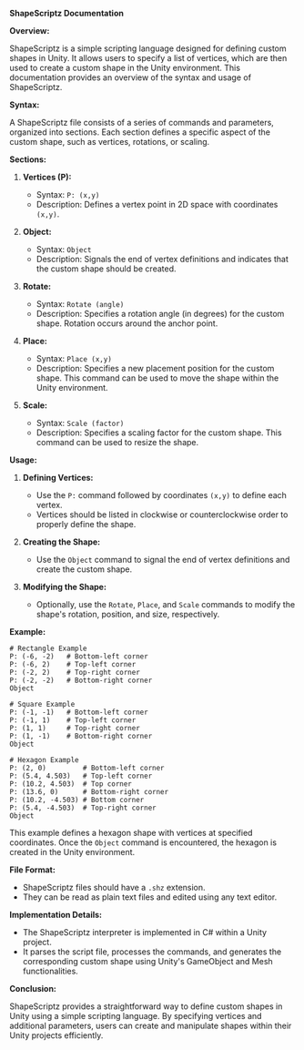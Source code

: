 **ShapeScriptz Documentation**

**Overview:**

ShapeScriptz is a simple scripting language designed for defining custom shapes in Unity. It allows users to specify a list of vertices, which are then used to create a custom shape in the Unity environment. This documentation provides an overview of the syntax and usage of ShapeScriptz.

**Syntax:**

A ShapeScriptz file consists of a series of commands and parameters, organized into sections. Each section defines a specific aspect of the custom shape, such as vertices, rotations, or scaling.

**Sections:**

1. **Vertices (P):**  
   - Syntax: `P: (x,y)`
   - Description: Defines a vertex point in 2D space with coordinates `(x,y)`.

2. **Object:**
   - Syntax: `Object`
   - Description: Signals the end of vertex definitions and indicates that the custom shape should be created.

3. **Rotate:**
   - Syntax: `Rotate (angle)`
   - Description: Specifies a rotation angle (in degrees) for the custom shape. Rotation occurs around the anchor point.

4. **Place:**
   - Syntax: `Place (x,y)`
   - Description: Specifies a new placement position for the custom shape. This command can be used to move the shape within the Unity environment.

5. **Scale:**
   - Syntax: `Scale (factor)`
   - Description: Specifies a scaling factor for the custom shape. This command can be used to resize the shape.

**Usage:**

1. **Defining Vertices:**
   - Use the `P:` command followed by coordinates `(x,y)` to define each vertex.
   - Vertices should be listed in clockwise or counterclockwise order to properly define the shape.

2. **Creating the Shape:**
   - Use the `Object` command to signal the end of vertex definitions and create the custom shape.

3. **Modifying the Shape:**
   - Optionally, use the `Rotate`, `Place`, and `Scale` commands to modify the shape's rotation, position, and size, respectively.

**Example:**

```plaintext
# Rectangle Example
P: (-6, -2)   # Bottom-left corner
P: (-6, 2)    # Top-left corner
P: (-2, 2)    # Top-right corner
P: (-2, -2)   # Bottom-right corner
Object

# Square Example
P: (-1, -1)   # Bottom-left corner
P: (-1, 1)    # Top-left corner
P: (1, 1)     # Top-right corner
P: (1, -1)    # Bottom-right corner
Object

# Hexagon Example
P: (2, 0)         # Bottom-left corner
P: (5.4, 4.503)   # Top-left corner
P: (10.2, 4.503)  # Top corner
P: (13.6, 0)      # Bottom-right corner
P: (10.2, -4.503) # Bottom corner
P: (5.4, -4.503)  # Top-right corner
Object
```

This example defines a hexagon shape with vertices at specified coordinates. Once the `Object` command is encountered, the hexagon is created in the Unity environment.

**File Format:**

- ShapeScriptz files should have a `.shz` extension.
- They can be read as plain text files and edited using any text editor.

**Implementation Details:**

- The ShapeScriptz interpreter is implemented in C# within a Unity project.
- It parses the script file, processes the commands, and generates the corresponding custom shape using Unity's GameObject and Mesh functionalities.

**Conclusion:**

ShapeScriptz provides a straightforward way to define custom shapes in Unity using a simple scripting language. By specifying vertices and additional parameters, users can create and manipulate shapes within their Unity projects efficiently.